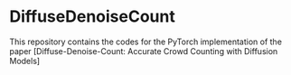 # DiffuseDenoiseCount
This repository contains the codes for the PyTorch implementation of the paper [Diffuse-Denoise-Count: Accurate Crowd Counting with Diffusion Models]
